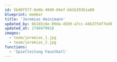 ```yaml
---
id: 5bd0f577-8e6b-4949-84ef-b61b393b1a80
blueprint: member
title: 'Jeremias Heinimann'
updated_by: 66165c6e-09da-45b9-a7cc-44b3754f7e49
updated_at: 1746979918
images:
  - team/jeremias_1.jpg
  - team/jeremias_2.jpg
functions:
  - 'Spielleitung Faustball'
---
```


